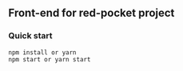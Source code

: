 ## Front-end for red-pocket project

### Quick start

```shell
npm install or yarn
npm start or yarn start
```
